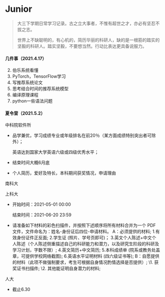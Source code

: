 # Junior
> 大三下学期日常学习记录。古之立大事者，不惟有超世之才，亦必有坚忍不拔之志。
>
> 世界上不缺聪明的，有心机的，简历华丽的科研人，缺的是一根筋的踏实的坚毅的科研人。踏实坚毅，不要想当然。行动比表达更具备说服力。

#### 几件事（2021.4.17）  

2. 伯乐系统看懂
3. PyTorch，TensorFlow学习
4. 写推荐系统论文
5. 思考结合时间的推荐系统模型
6. 编译原理课程
7. python一些语法问题

#### 夏令营（2021.5.2）

中科院软件所

- 品学兼优，学习成绩专业或年级排名在前20％（某方面成绩特别突出者可除外）；

  英语达到国家大学英语六级或四级优秀水平；

- 结束时间大概6月底

- 个人简历，爱好及特长，本科期间获奖情况，申请理由

南科大

上科大

- 开始时间：2021-05-01 00:00

  结束时间：2021-06-20 23:59

- 请准备如下材料的彩色扫描件，并按照下述顺序将所有材料合并为一个 PDF 文件，文件命名为：姓名-身份证后四位-申请材料。
  A：必须提供的材料;
  1.有效身份证件正反面;
  2.学生证 (照片、学号页即可)；
  3.英文个人陈述+中文个人陈述（个人陈述侧重描述自己的科研能力和潜力，以及研究生阶段的科研及学习计划，字数不限）;
  4.英文简历+中文简历;
  5.本科成绩单 (院系或教务处盖章，可提供学校网络截图);
  6.英语水平证明材料 (四六级证书等);
  B：自愿提供的材料（此项不做强制要求，考生可根据自身情况酌情选择是否提供）;
  \1. 获奖证书扫描件;
  \2. 其他能证明自身潜力的材料;

人大

- 截止6.30